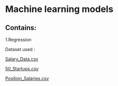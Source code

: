 



# Machine learning models

## Contains:

1.Regression

  Dataset used : 
 
  [Salary_Data.csv](https://github.com/SharviE29/machine_learning_models/files/7449652/Salary_Data.csv)
    
  [50_Startups.csv](https://github.com/SharviE29/machine_learning_models/files/7449654/50_Startups.csv)
    
  [Position_Salaries.csv](https://github.com/SharviE29/machine_learning_models/files/7453279/Position_Salaries.csv)
